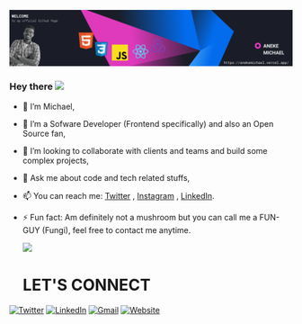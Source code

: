 ![](https://github.com/anekemichael/anekemichael/blob/main/mybanner2.png)
### Hey there <img src="https://media.giphy.com/media/hvRJCLFzcasrR4ia7z/giphy.gif" height="25px">

- 🔭 I’m Michael,
- 🌱 I’m a Sofware Developer (Frontend specifically) and also an Open Source fan,
- 👯 I’m looking to collaborate with clients and teams and build some complex projects,
- 💬 Ask me about code and tech related stuffs,
- 📫 You can reach me: [Twitter](https://twitter.com/d1_codes/) , [Instagram](https://instagram.com/d1_codes/) , [LinkedIn](https://www.linkedin.com/in/aneke-michael-19718a1a4/).
- ⚡ Fun fact: Am definitely not a mushroom but you can call me a FUN-GUY (Fungi), feel free to contact me anytime.

  ![](https://github-readme-stats.vercel.app/api?username=anekemichael&show_icons=true&theme=radical)
  
  # LET'S CONNECT

[![Twitter](https://img.shields.io/badge/Twitter-1DA1F2?style=for-the-badge&logo=twitter&logoColor=white)](https://twitter.com/d1_codes) [![LinkedIn](https://img.shields.io/badge/LinkedIn-0077B5?style=for-the-badge&logo=linkedin&logoColor=white)](https://www.linkedin.com/in/aneke-michael-19718a1a4) [![Gmail](https://img.shields.io/badge/Gmail-D14836?style=for-the-badge&logo=gmail&logoColor=white)](mailto:anekemikeobiora2@gmail.com) [![Website](https://img.shields.io/badge/website-000000?style=for-the-badge&logo=About.me&logoColor=white)](https://anekemichael.vercel.app/) 

<!--
**anekemichael/anekemichael** is a ✨ _special_ ✨ repository because its `README.md` (this file) appears on your GitHub profile.

Here are some ideas to get you started:


-->
